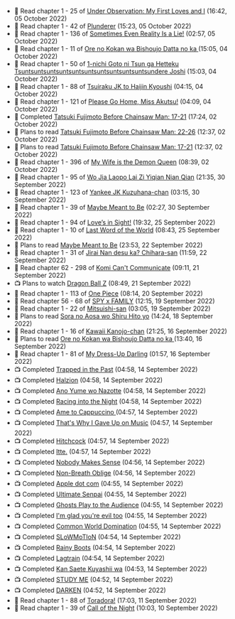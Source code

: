 <!-- ANILIST_ACTIVITY:start -->

-   📖 Read chapter 1 - 25 of [Under Observation: My First Loves and I](https://anilist.co/manga/103864) (16:42, 05 October 2022)
-   📖 Read chapter 1 - 42 of [Plunderer](https://anilist.co/manga/85939) (15:23, 05 October 2022)
-   📖 Read chapter 1 - 136 of [Sometimes Even Reality Is a Lie!](https://anilist.co/manga/113076) (02:57, 05 October 2022)
-   📖 Read chapter 1 - 11 of [Ore no Kokan wa Bishoujo Datta no ka ](https://anilist.co/manga/147902) (15:05, 04 October 2022)
-   📖 Read chapter 1 - 50 of [1-nichi Goto ni Tsun ga Hetteku Tsuntsuntsuntsuntsuntsuntsuntsuntsuntsuntsundere Joshi](https://anilist.co/manga/152855) (15:03, 04 October 2022)
-   📖 Read chapter 1 - 88 of [Tsuiraku JK to Haijin Kyoushi](https://anilist.co/manga/99737) (04:15, 04 October 2022)
-   📖 Read chapter 1 - 121 of [Please Go Home, Miss Akutsu!](https://anilist.co/manga/113501) (04:09, 04 October 2022)
-   📖 Completed [Tatsuki Fujimoto Before Chainsaw Man: 17-21](https://anilist.co/manga/139855) (17:24, 02 October 2022)
-   📖 Plans to read [Tatsuki Fujimoto Before Chainsaw Man: 22-26](https://anilist.co/manga/141157) (12:37, 02 October 2022)
-   📖 Plans to read [Tatsuki Fujimoto Before Chainsaw Man: 17-21](https://anilist.co/manga/139855) (12:37, 02 October 2022)
-   📖 Read chapter 1 - 396 of [My Wife is the Demon Queen](https://anilist.co/manga/107966) (08:39, 02 October 2022)
-   📖 Read chapter 1 - 95 of [Wo Jia Laopo Lai Zi Yiqian Nian Qian](https://anilist.co/manga/146267) (21:35, 30 September 2022)
-   📖 Read chapter 1 - 123 of [Yankee JK Kuzuhana-chan](https://anilist.co/manga/116822) (03:15, 30 September 2022)
-   📖 Read chapter 1 - 39 of [Maybe Meant to Be](https://anilist.co/manga/146139) (02:27, 30 September 2022)
-   📖 Read chapter 1 - 94 of [Love’s in Sight!](https://anilist.co/manga/107445) (19:32, 25 September 2022)
-   📖 Read chapter 1 - 10 of [Last Word of the World](https://anilist.co/manga/120692) (08:43, 25 September 2022)
-   📖 Plans to read [Maybe Meant to Be](https://anilist.co/manga/146139) (23:53, 22 September 2022)
-   📖 Read chapter 1 - 31 of [Jirai Nan desu ka? Chihara-san](https://anilist.co/manga/137714) (11:59, 22 September 2022)
-   📖 Read chapter 62 - 298 of [Komi Can't Communicate](https://anilist.co/manga/97852) (09:11, 21 September 2022)
-   📺 Plans to watch [Dragon Ball Z](https://anilist.co/anime/813) (08:49, 21 September 2022)
-   📖 Read chapter 1 - 113 of [One Piece](https://anilist.co/manga/30013) (08:14, 20 September 2022)
-   📖 Read chapter 56 - 68 of [SPY x FAMILY](https://anilist.co/manga/108556) (12:15, 19 September 2022)
-   📖 Read chapter 1 - 22 of [Mitsuishi-san](https://anilist.co/manga/126488) (03:05, 19 September 2022)
-   📖 Plans to read [Sora no Aosa wo Shiru Hito yo](https://anilist.co/manga/112910) (14:24, 18 September 2022)
-   📖 Read chapter 1 - 16 of [Kawaii Kanojo-chan](https://anilist.co/manga/144155) (21:25, 16 September 2022)
-   📖 Plans to read [Ore no Kokan wa Bishoujo Datta no ka ](https://anilist.co/manga/147902) (13:40, 16 September 2022)
-   📖 Read chapter 1 - 81 of [My Dress-Up Darling](https://anilist.co/manga/101583) (01:57, 16 September 2022)
-   📺 Completed [Trapped in the Past](https://anilist.co/anime/123436) (04:58, 14 September 2022)
-   📺 Completed [Halzion](https://anilist.co/anime/130156) (04:58, 14 September 2022)
-   📺 Completed [Ano Yume wo Nazotte](https://anilist.co/anime/130246) (04:58, 14 September 2022)
-   📺 Completed [Racing into the Night](https://anilist.co/anime/126914) (04:58, 14 September 2022)
-   📺 Completed [Ame to Cappuccino ](https://anilist.co/anime/116329) (04:57, 14 September 2022)
-   📺 Completed [That's Why I Gave Up on Music](https://anilist.co/anime/116327) (04:57, 14 September 2022)
-   📺 Completed [Hitchcock](https://anilist.co/anime/115315) (04:57, 14 September 2022)
-   📺 Completed [Itte.](https://anilist.co/anime/114039) (04:57, 14 September 2022)
-   📺 Completed [Nobody Makes Sense](https://anilist.co/anime/108850) (04:56, 14 September 2022)
-   📺 Completed [Non-Breath Oblige](https://anilist.co/anime/140878) (04:56, 14 September 2022)
-   📺 Completed [Apple dot com](https://anilist.co/anime/108849) (04:55, 14 September 2022)
-   📺 Completed [Ultimate Senpai](https://anilist.co/anime/112793) (04:55, 14 September 2022)
-   📺 Completed [Ghosts Play to the Audience](https://anilist.co/anime/112141) (04:55, 14 September 2022)
-   📺 Completed [I'm glad you're evil too](https://anilist.co/anime/119940) (04:55, 14 September 2022)
-   📺 Completed [Common World Domination](https://anilist.co/anime/108757) (04:55, 14 September 2022)
-   📺 Completed [SLoWMoTIoN](https://anilist.co/anime/112144) (04:54, 14 September 2022)
-   📺 Completed [Rainy Boots](https://anilist.co/anime/137916) (04:54, 14 September 2022)
-   📺 Completed [Lagtrain](https://anilist.co/anime/139809) (04:54, 14 September 2022)
-   📺 Completed [Kan Saete Kuyashii wa](https://anilist.co/anime/131755) (04:53, 14 September 2022)
-   📺 Completed [STUDY ME](https://anilist.co/anime/118609) (04:52, 14 September 2022)
-   📺 Completed [DARKEN](https://anilist.co/anime/128752) (04:52, 14 September 2022)
-   📖 Read chapter 1 - 88 of [Toradora!](https://anilist.co/manga/34368) (17:03, 11 September 2022)
-   📖 Read chapter 1 - 39 of [Call of the Night](https://anilist.co/manga/111233) (10:03, 10 September 2022)

<!-- ANILIST_ACTIVITY:end -->

